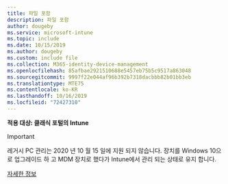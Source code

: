 ```yaml
---
title: 파일 포함
description: 파일 포함
author: dougeby
ms.service: microsoft-intune
ms.topic: include
ms.date: 10/15/2019
ms.author: dougeby
ms.custom: include file
ms.collection: M365-identity-device-management
ms.openlocfilehash: 85afbae2921510688e5457eb75b5c9517a863048
ms.sourcegitcommit: 9997f22e044af96b392b7318dacbbb82b01bb3eb
ms.translationtype: MTE75
ms.contentlocale: ko-KR
ms.lasthandoff: 10/16/2019
ms.locfileid: "72427310"
---
```

**적용 대상: 클래식 포털의 Intune**

> [!Important]
> 레거시 PC 관리는 2020 년 10 월 15 일에 지원 되지 않습니다. 장치를 Windows 10으로 업그레이드 하 고 MDM 장치로 했다가 Intune에서 관리 되는 상태로 유지 합니다.
>
> [자세한 정보](https://go.microsoft.com/fwlink/?linkid=2107122)
